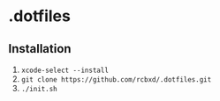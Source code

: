 # .dotfiles

## Installation

1. `xcode-select --install`
2. `git clone https://github.com/rcbxd/.dotfiles.git`
3. `./init.sh`
